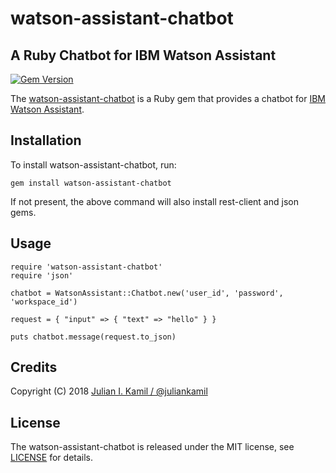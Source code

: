 # watson-assistant-chatbot
## A Ruby Chatbot for IBM Watson Assistant

[![Gem Version](https://badge.fury.io/rb/watson-assistant-chatbot.svg)](http://badge.fury.io/rb/watson-assistant-chatbot)

The [watson-assistant-chatbot](http://rubygems.org/gems/watson-assistant-chatbot) is a Ruby gem that provides a chatbot for [IBM Watson Assistant](https://www.ibm.com/watson/services/conversation/).

## Installation

To install watson-assistant-chatbot, run:

    gem install watson-assistant-chatbot

If not present, the above command will also install rest-client and json gems.

## Usage

```
require 'watson-assistant-chatbot'
require 'json'

chatbot = WatsonAssistant::Chatbot.new('user_id', 'password', 'workspace_id')

request = { "input" => { "text" => "hello" } }

puts chatbot.message(request.to_json)

```

## Credits

Copyright (C) 2018 [Julian I. Kamil / @juliankamil](https://twitter.com/juliankamil)

## License

The watson-assistant-chatbot is released under the MIT license, see [LICENSE](https://github.com/juliankamil/watson-assistant-chatbot/blob/master/LICENSE) for details.